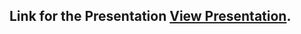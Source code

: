 ## Link for the Presentation  [View Presentation](https://drive.google.com/file/d/1N226zBEBqi_Mu7cPN8srSWO5ZsG9JlA0/view?usp=sharing).
